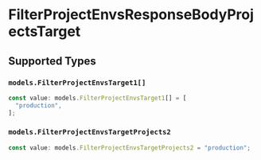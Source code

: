 # FilterProjectEnvsResponseBodyProjectsTarget


## Supported Types

### `models.FilterProjectEnvsTarget1[]`

```typescript
const value: models.FilterProjectEnvsTarget1[] = [
  "production",
];
```

### `models.FilterProjectEnvsTargetProjects2`

```typescript
const value: models.FilterProjectEnvsTargetProjects2 = "production";
```


